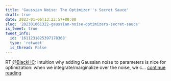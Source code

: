 ```yaml
---
title: 'Gaussian Noise: The Optimizer''s Secret Sauce'
draft: true
date: 2023-01-06T13:22:57+00:00
slug: '202301061322-gaussian-noise-optimizers-secret-sauce'
is_tweet: true
tweet_info:
  id: '1611231825397178368'
  type: 'retweet'
  is_thread: False
---
```




RT [@BlackHC](https://x.com/BlackHC): Intuition why adding Gaussian noise to parameters is nice for optimization: when we integrate/marginalize over the noise, we c… [continue reading](https://x.com/sytelus/status/1611231825397178368)
